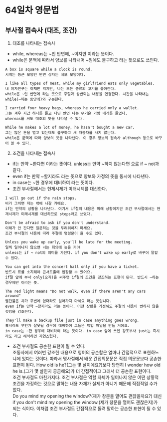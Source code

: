 # 64일차 영문법

## 부사절 접속사 (대조, 조건)

1. 대조를 나타내는 접속사

-   while, whereas는 ~인 반면에, ~이지만 이라는 뜻이다.
-   while은 문맥에 따라서 양보를 나타내어 ~임에도 불구하고 라는 뜻으로도 쓰인다.

```
A box is square while a clock is round.
시계는 둥근 모양인 반면 상자는 네모 모양이다.

I like all types of meat, while my girlfriend eats only vegetables.
내 여자친구는 야채만 먹지만, 나는 모든 종류의 고기를 좋아한다.
while은 ~인 반면에 라는 뜻으로 주절과 상반되는 내용을 연결한다. 시간을 나타내는 while(~하는 동안에)와 구분한다.

I carried four heavy bags, whereas he carried only a wallet.
그는 겨우 지갑 하나를 들고 다닌 반면 나는 무거운 가방 네개를 들었다.
whereas를 써도 대조의 뜻을 나타낼 수 있다.

While he makes a lot of money, he hasn't bought a new car.
그는 많은 돈을 벌고 있는데도 불구하고 새 자동차를 사지 않는다.
while은 문맥에 따라 양보의 뜻을 나타낸다. 이 경우 양보의 접속사 although 등으로 바꾸어 쓸 수 있다.
```

2. 조건을 나타내는 접속사

-   if는 만약 ~한다면 이라는 뜻이다. unless는 만약 ~하지 않는다면 으로 if ~ not과 같다.
-   even if는 만약 ~할지라도 라는 뜻으로 양보와 가정의 뜻을 동시에 나타낸다.
-   in case는 ~한 경우에 대비하여 라는 뜻이다.
-   조건 부사절에서는 현제시제가 미래시제를 대신한다.

```
I will go out if the rain stops.
비가 그치면 저는 밖에 나갈 거에요.
if는 만약의 상황을 나타낸다. 여기서 if절의 내용은 미래 상황이지만 조건 부사절에서는 현재시제가 미래시제를 대신하므로 stops라고 쓰였다.

Don't be afraid to ask if you don't understand.
이해가 안 간다면 질문하는 것을 두려워하지 마세요.
조건 부사절의 내용에 따라 주절에 명령문이 올 수도 있다.

Unless you wake up early, you'll be late for the meeting.
일찍 일어나지 않으면 너는 회의에 늦을 거야
unless는 if ~ not의 의미를 가진다. if you don't wake up early로 바꾸어 말할 수 있다.

You can get into the concert hall only if you have a ticket.
반드시 표를 소지해야 콘서트홀에 입장할 수 있어요.
if절 앞에 부사 only(오직)을 써주면 if절의 조건을 강조하는 표현이 된다. 반드시 ~하는 경우에만 이라는 뜻.

The red light means "Do not walk, even if there aren't any cars around"
빨간불은 차가 주변에 없더라도 걸어가지 마세요 라는 뜻입니다.
even if는 만약 ~할지라도 라는 뜻이다. 어떤 상황을 가정해도 주절의 내용이 변하지 않을 것임을 강조한다.

They'll make a backup file just in case anything goes wrong.
혹시라도 무언가 잘못될 경우에 대비하여 그들은 백업 파일을 만들 거에요.
in case는 ~한 경우에 대비하여 라는 뜻이다. in case 앞에 쓰인 강조부사 just는 혹시라도 라고 해석하면 자연스럽다.
```

-   조건 부사절도 공손한 표현이 될 수 있다.  
    조동사에서 여러번 강조한 내용으로 영어의 공손함은 얼마나 간접적으로 표현하느냐에 있다는 것이다. 따라서 명사절에서 배운 간접의문문은 직접 의문문보다 공손한 표현이 된다. How old is he?(그는 몇 살이에요?)보다 당연히 I wonder how old he is.(그가 몇 살인지 궁금해요)가 더 간접적이고 그래서 더 공손한 표현이다.  
    조건 부사절도 마찬가지다. 조건 부사절은 역할 자체가 일어나지 않은 어떤 상황적 조건을 가정하는 것으로 말하는 내용 자체가 실제가 아니기 때문에 직접적일 수가 없다.  
    Do you mind my opening the window?(제가 창문을 열어도 괜찮을까요?) 대신 if you don't mind my opening the window.(제가 창문을 열어도 괜찮은지)가 되는 식이다. 이처럼 조건 부사절도 간접적으로 돌려 말하는 공손한 표현이 될 수 있다.
